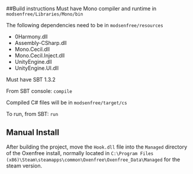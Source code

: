 ##Build instructions
Must have Mono compiler and runtime in `modsenfree/Libraries/Mono/bin`

The following dependencies need to be in `modsenfree/resources`
- 0Harmony.dll
- Assembly-CSharp.dll
- Mono.Cecil.dll
- Mono.Cecil.Inject.dll
- UnityEngine.dll
- UnityEngine.UI.dll

Must have SBT 1.3.2

From SBT console:
`compile`

Compiled C# files will be in `modsenfree/target/cs`

To run, from SBT: 
`run`

## Manual Install
After building the project, move the `Hook.dll` file into the `Managed` directory of the Oxenfree install, normally 
located in `C:\Program Files (x86)\Steam\steamapps\common\Oxenfree\Oxenfree_Data\Managed` for the steam version.

